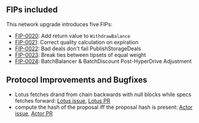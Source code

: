 ## FIPs included

This network upgrade introduces five FIPs:

- [FIP-0020](https://github.com/filecoin-project/FIPs/blob/master/FIPS/fip-0020.md): Add return value to `WithdrawBalance`
- [FIP-0021](https://github.com/filecoin-project/FIPs/blob/master/FIPS/fip-0021.md): Correct quality calculation on expiration
- [FIP-0022](https://github.com/filecoin-project/FIPs/blob/master/FIPS/fip-0022.md): Bad deals don't fail PublishStorageDeals
- [FIP-0023](https://github.com/filecoin-project/FIPs/blob/master/FIPS/fip-0023.md): Break ties between tipsets of equal weight
- [FIP-0024](https://github.com/filecoin-project/FIPs/blob/master/FIPS/fip-0024.md): BatchBalancer & BatchDiscount Post-HyperDrive Adjustment

## Protocol Improvements and Bugfixes

- Lotus fetches drand from chain backwards with null blocks while specs fetches forward: [Lotus issue](https://github.com/filecoin-project/lotus/issues/3613), [Lotus PR](https://github.com/filecoin-project/lotus/pull/7376)
- compute the hash of the proposal iff the proposal hash is present: [Actor issue](https://github.com/filecoin-project/specs-actors/issues/1364), [Actor PR](https://github.com/filecoin-project/specs-actors/pull/1365)
